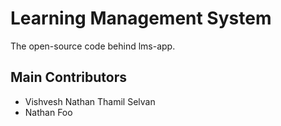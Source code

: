 # Learning Management System

The open-source code behind lms-app.

## Main Contributors

- Vishvesh Nathan Thamil Selvan
- Nathan Foo
